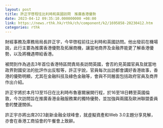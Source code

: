 ```yaml
---
layout: post
title: 許正宇啓程往比利時和英國訪問　推廣香港優勢
date: 2023-04-12 09:35:10.000000000 +08:00
link: https://news.rthk.hk/rthk/ch/component/k2/1695858-20230412.htm
categories: rthk
---
```


財經事務及庫務局局長許正宇，今早啓程前往比利時和英國訪問。他出發前在機場說，此行主要為推廣香港優勢及拓展商機，讓當地商界及金融界能更了解香港優勢，以及將機遇帶給香港。

被問到作為過去3年首位香港特區問責局長訪問英國，會否約見英國官員及就當地政界對國安法的批評作出反駁等，許正宇說，官員每次出訪都會講好香港故事，香港的優勢明顯，尤其在金融科技及綠色金融等，會與不同層面包括政府官員及商界作出介紹。

許正宇將於本月13至15日在比利時布魯塞爾展開行程，於16至18日轉至英國倫敦，今次訪問旨在推廣香港金融服務業的獨特優勢，並加強與兩國及歐洲聯盟委員會的雙邊關係。
 
許正宇亦將出席2023創新金融全球峰會，就虛擬資產和Web 3.0主題分享見解，亦會在香港工商協會的午餐會上致辭。
